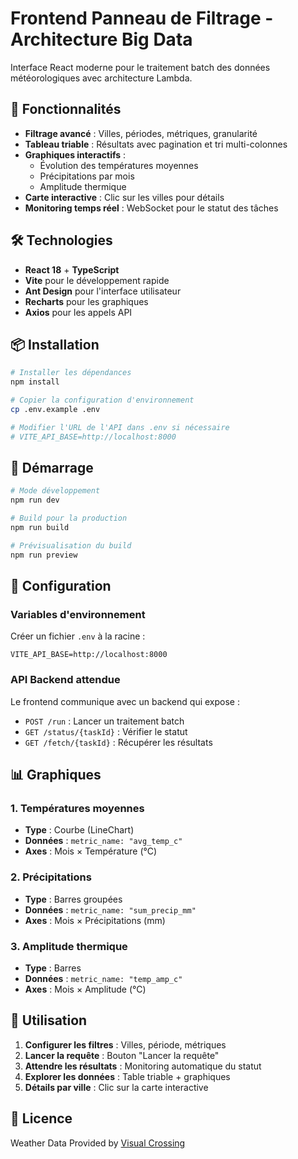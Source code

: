 # Frontend Panneau de Filtrage - Architecture Big Data

Interface React moderne pour le traitement batch des données météorologiques avec architecture Lambda.

## 🚀 Fonctionnalités

- **Filtrage avancé** : Villes, périodes, métriques, granularité
- **Tableau triable** : Résultats avec pagination et tri multi-colonnes
- **Graphiques interactifs** :
  - Évolution des températures moyennes
  - Précipitations par mois
  - Amplitude thermique
- **Carte interactive** : Clic sur les villes pour détails
- **Monitoring temps réel** : WebSocket pour le statut des tâches

## 🛠️ Technologies

- **React 18** + **TypeScript**
- **Vite** pour le développement rapide
- **Ant Design** pour l'interface utilisateur
- **Recharts** pour les graphiques
- **Axios** pour les appels API

## 📦 Installation

```bash
# Installer les dépendances
npm install

# Copier la configuration d'environnement
cp .env.example .env

# Modifier l'URL de l'API dans .env si nécessaire
# VITE_API_BASE=http://localhost:8000
```

## 🚀 Démarrage

```bash
# Mode développement
npm run dev

# Build pour la production
npm run build

# Prévisualisation du build
npm run preview
```

## 🔧 Configuration

### Variables d'environnement

Créer un fichier `.env` à la racine :

```env
VITE_API_BASE=http://localhost:8000
```

### API Backend attendue

Le frontend communique avec un backend qui expose :

- `POST /run` : Lancer un traitement batch
- `GET /status/{taskId}` : Vérifier le statut
- `GET /fetch/{taskId}` : Récupérer les résultats

## 📊 Graphiques

### 1. Températures moyennes
- **Type** : Courbe (LineChart)
- **Données** : `metric_name: "avg_temp_c"`
- **Axes** : Mois × Température (°C)

### 2. Précipitations
- **Type** : Barres groupées
- **Données** : `metric_name: "sum_precip_mm"`
- **Axes** : Mois × Précipitations (mm)

### 3. Amplitude thermique
- **Type** : Barres
- **Données** : `metric_name: "temp_amp_c"`
- **Axes** : Mois × Amplitude (°C)

## 🎯 Utilisation

1. **Configurer les filtres** : Villes, période, métriques
2. **Lancer la requête** : Bouton "Lancer la requête"
3. **Attendre les résultats** : Monitoring automatique du statut
4. **Explorer les données** : Table triable + graphiques
5. **Détails par ville** : Clic sur la carte interactive

## 📄 Licence

Weather Data Provided by [Visual Crossing](https://www.visualcrossing.com/)
